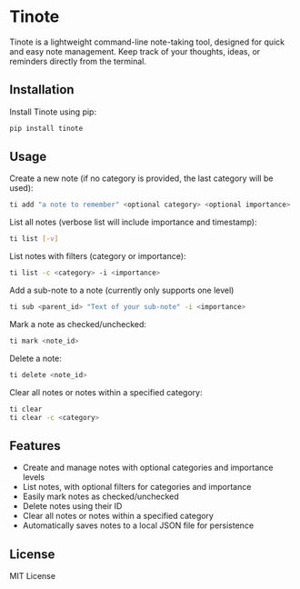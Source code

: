 # Tinote

Tinote is a lightweight command-line note-taking tool, designed for quick and easy note management. Keep track of your thoughts, ideas, or reminders directly from the terminal.

## Installation

Install Tinote using pip:

```bash
pip install tinote
```

## Usage

Create a new note (if no category is provided, the last category will be used):

```bash
ti add "a note to remember" <optional category> <optional importance>
```

List all notes (verbose list will include importance and timestamp):

```bash
ti list [-v]
```

List notes with filters (category or importance):

```bash
ti list -c <category> -i <importance>
```

Add a sub-note to a note (currently only supports one level)

```bash
ti sub <parent_id> "Text of your sub-note" -i <importance>
```

Mark a note as checked/unchecked:

```bash
ti mark <note_id>
```

Delete a note:

```bash
ti delete <note_id>
```

Clear all notes or notes within a specified category:

```bash
ti clear
ti clear -c <category>
```

## Features

- Create and manage notes with optional categories and importance levels
- List notes, with optional filters for categories and importance
- Easily mark notes as checked/unchecked
- Delete notes using their ID
- Clear all notes or notes within a specified category
- Automatically saves notes to a local JSON file for persistence

## License

MIT License
